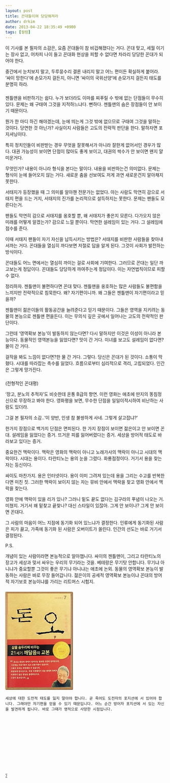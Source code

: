 ```yaml
---
layout: post
title: 꼰대들이여 당당해져라
author: drkim
date: 2013-04-22 18:35:49 +0900
tags: [컬럼]
---
```

 


  


이 기사를 본 필자의 소감은, 요즘 꼰대들이 참 비겁해졌다는 거다. 꼰대 맞고, 세월 이기는 장사 없고, 어차피 나이 들고 꼰대화 현상을 피할 수 없다면 차라리 당당한 꼰대가 되어야 한다. 


  


중간에서 눈치보지 말고, 두루뭉수리 결론 내리지 말고 어느 편이든 확실하게 붙어라. ‘싸이 망한다’에 손모가지 걸든지, 아니면 ‘싸이의 국위선양’에 손모가지 걸든지 태도를 분명히 하라. 


  


###


  


젠틀맨을 비판하기는 쉽다. 누가 보더라도 이마를 찌푸릴 수 밖에 없는 단점들이 무수히 있다. 문제는 왜 구태여 그것을 지적하느냐다. 뻔하다. 젠틀맨의 숨은 장점들이 안 보이기 때문이다. 


  


뭔가 한 마디 하긴 해야겠는데, 눈에 띄는게 그것 밖에 없으므로 구태여 그것을 말하는 것이다. 당연한 것 아닌가? 사실이지 사람들은 고도의 전략적 판단을 한다. 말하자면 포지셔닝이다. 


  


특히 정치인들이 비판받는 경우 무엇을 잘못해서가 아니라 잘한게 없어서인 경우가 많다. 대권 가능성이 보이면 단점이 많아도 좋게 보이고, 대권의 싹수가 안 보이면 왠지 얄미운거다.


  


무엇인가? 내용이 아니라 형식을 본다는 말이다. 내용을 비판하는건 의미없다. 문제는 형식이 눈에 들어오지 않는 거다. 새로운 춤을 선보여도 저게 과연 새로운건지 알아채지 못한다.


  


서태지가 등장했을 때 그 의미를 알아챈 전문가는 없었다. 아는 사람도 막연히 감으로 서태지 편을 드는 거지, 서태지의 진가를 논리적으로 설득하지는 못한다. 문제는 팬들도 모른다는거. 


  


팬들도 막연히 감으로 서태지를 옹호할 뿐, 왜 서태지가 좋은지 모른다. 다가오지 않은 미래를 어떻게 알겠는가? 감으로 느낄 뿐이다. 막연한 설레임이 있는 거다. 그 설레임에 점수를 준다.


  


이때 서태지 팬들이 자기 자신을 납득시키는 방법은? 서태지를 비판한 사람들을 찾아내서까는 거다. 꼰대들을 열심히 까다보면 저절로 답을 알게 된다. 그것이 사회가 발전하는 방식이다. 


  


꼰대들도 어느 면에서는 열심히 까이는 걸로 사회에 기여한다. 그러므로 꼰대는 일단 까고보는게 정답이다. 꼰대들도 당당하게 까여주는게 정답이다. 이는 자연법칙이므로 피할 수 없다. 


  


정리하자. 젠틀맨이 불편하다면 꼰대 맞다. 젠틀맨을 옹호하는 많은 사람들도 불편함을 느끼지만 전략적으로 침묵한다. 왜? 자기편이니까. 왜 그들은 젠틀맨이 자기편이라고 믿을까?


  


젠틀맨이 젊은이들의 활동공간을 늘려준다고 믿기 때문이다. 그들은 영역을 지키려는 동물의 본능으로 젠틀맨 편을든다. 이는 무의식 깊은 곳에서 일어나는 고도의 전략적인 판단이다. 


  


그런데 ‘영역확보 본능’이 발동하지 않는다면? 다시 말하지만 이것은 이성이 아니라 본능이다. 동물적인 영역본능을 잃었다면? 맛이 간 거다. 미녀를 보고도 설레임이 없다면? 물이 간 거다. 


  


걸작을 봐도 느낌이 없다면?한 물 간 거다. 그렇다. 당신은 꼰대가 된 것이다. 소통이 막혔다. 시대를 따라잡는 촉수를 잃었다. 흐름으로부터 심리적으로 격리, 고립되었다. 인간은 그렇게 망가진다.



###  




﻿(전형적인 꼰대평)


  


‘장고, 분노의 추적자’도 비슷한데 온통 B급의 향연. 이런 영화는 애초에 딴지의 똥침정신으로 무장하고 봐야 한다. 영화평을 보면, 무수한 단점을 일일이적시하여 비난하는 사람도 있더라. 



그걸 본 필자의 소감..‘이 양반, 인생 참 불쌍하게 사네. 그렇게 살고잡냐?’ 


  


한가지 장점으로 백가지 단점은 면피된다. 한 가지 장점이 보이면 젊은이고 안 보이면 꼰대. 설레임을 잃었다는 증거. 뜨거운 피를 잃어버렸다는 증거. 세상을 방어적 태도로 바라보고 있다는 증거.


  


중요한건 맥락이다. 맥락은 영화의 맥락이 아니고 노래가사의 맥락이 아니고 시대의 맥락이다. 시대는 용이다. 타란티노는 용의 눈을 그렸다. 화룡점정이다. 거기서 용을 찾는 자는 등신이다. 


  


싸이도 마찬가지. 용은 인터넷이다. 용이 이미 그려져 있는데 용을 그리는 수고를 반복한다면 미친 짓. 그러한 맥락이 보이지 않는 자는 뮤비 안에서 맥락을 찾고 영화 안에서 맥락을 찾는다. 


  


영화 안에 맥락이 있을 리가 있나? 그러니 밑도 끝도 없다는 김구라의 푸념이 나오는 거. 미쳤지. 거기서 왜 밑찾고 끝찾나? 대신 스타일이 있잖아. 그게 안 보이나? 그게 안 보이면 꼰대다. 


  


그 사람의 마음이 어느 지점에 동기화 되어 있느냐가 결정한다. 인류에게 동기화된 사람은 피가 끓고, 가족에 동기화 된 사람은 오버이트가 쏠린다. 인간의 선도는 바로 거기서 결정된다. 



P.S.

개념이 있는 사람이라면 본능적으로 알아챕니다. 싸이의 젠틀맨이, 그리고 타란티노의 장고가 세상과 맞서 싸우는 우리의 무기라는 것을. 베테랑은 무기탓 안합니다. 무기냐 아니냐가 중요할뿐 그것이 좋은 무기냐 아니냐는 애초에 논외. 동물의 영역확보 본능이 발동하는 사람은 바로 무장 들어갑니다. 젊은이의 공세적 영역확보 본능이냐 꼰대의 방어적 자기보호 본능이냐를 가리는 리트머스 시험지.  




 ###


  





  ![](/files/attach/images/198/727/315/55.JPG) 
  
  
  
  
  
    세상에 대한 도전적 태도를 잃지 말아야 합니다. 곧 죽어도 도전자의 포지션에 서 있어야 합니다. 그래야만 자기편을 얻을 수 있기 때문입니다. 어느 순간 방어자 포지션에 서 있는 자신을 발견하게 됩니다. 바로 그때가 영적으로 사망한 시점입니다.
  
  
  
  
  
  
  
  
  
  
  
  
    ∑ 
  
  
  
  
  
  
  
  
  
  
  
  
  
  
  
  
  
  
  
  
  
  
  
  
  
  
  
  
  
  
  
  
  
  
  
  
  
  
  
  
  
  
  
  
  
  
  
  
  
  
  
  
  
  
  
  
  
  
  
  
  
  
  
  
  
  
  
  
  
